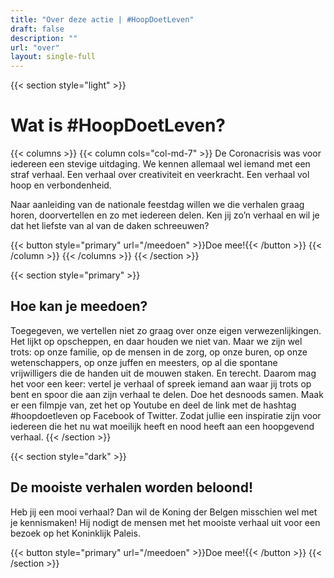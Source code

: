 ```yaml
---
title: "Over deze actie | #HoopDoetLeven"
draft: false
description: ""
url: "over"
layout: single-full
---
```


{{< section style="light" >}}
# Wat is #HoopDoetLeven?
{{< columns >}}
{{< column cols="col-md-7" >}}
De Coronacrisis was voor iedereen een stevige uitdaging. We kennen allemaal wel iemand met een straf verhaal. Een verhaal over creativiteit en veerkracht. Een verhaal vol hoop en verbondenheid.

Naar aanleiding van de nationale feestdag willen we die verhalen graag horen, doorvertellen en zo met iedereen delen. Ken jij zo’n verhaal en wil je dat het liefste van al van de daken schreeuwen?

{{< button style="primary" url="/meedoen" >}}Doe mee!{{< /button >}}
{{< /column >}}
{{< /columns >}}
{{< /section >}}

{{< section style="primary" >}}
## Hoe kan je meedoen?
Toegegeven, we vertellen niet zo graag over onze eigen verwezenlijkingen. Het lijkt op opscheppen, en daar houden we niet van. Maar we zijn wel trots: op onze familie, op de mensen in de zorg, op onze buren, op onze wetenschappers, op onze juffen en meesters, op al die spontane vrijwilligers die de handen uit de mouwen staken. En terecht. Daarom mag het voor een keer: vertel je verhaal of spreek iemand aan waar jij trots op bent en spoor die aan zijn verhaal te delen. Doe het desnoods samen.
Maak er een filmpje van, zet het op Youtube en deel de link met de hashtag #hoopdoetleven op Facebook of Twitter. Zodat jullie een inspiratie zijn voor iedereen die het nu wat moeilijk heeft en nood heeft aan een hoopgevend verhaal.
{{< /section >}}

{{< section style="dark" >}}
## De mooiste verhalen worden beloond!
Heb jij een mooi verhaal? Dan wil de Koning der Belgen misschien wel met je kennismaken! Hij nodigt de mensen met het mooiste verhaal uit voor een bezoek op het Koninklijk Paleis.

{{< button style="primary" url="/meedoen" >}}Doe mee!{{< /button >}}
{{< /section >}}
